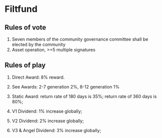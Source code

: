 # Filtfund

## Rules of vote 
1. Seven members of the community governance committee shall be elected by the community
2. Asset operation, >=5 multiple signatures

## Rules of play
1. Direct Award: 8% reward.
2. See Awards: 2-7 generation 2%, 8-12 generation 1%
3. Static Award: return rate of 180 days is 35%; return rate of 360 days is 80%;

4. V1 Dividend: 1% increase globally;
5. V2 Dividend: 2% increase globally;
6. V3 & Angel Dividend: 3% increase globally;

